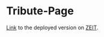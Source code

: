 # Tribute-Page

<a href="https://tribute-page.sahilister.now.sh/">Link</a> to the deployed version on <a href="https://zeit.co/home">ZEIT</a>.
